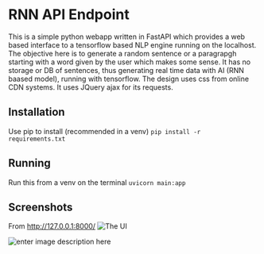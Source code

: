 # RNN API Endpoint
This is a simple python webapp written in FastAPI which provides a web based interface to a tensorflow based NLP engine running on the localhost. The objective here is to generate a random sentence or a paragrapgh starting with a word given by the user which makes some sense. It has no storage or DB of sentences, thus generating real time data with AI (RNN baased model), running with tensorflow. The design uses css from online CDN systems. It uses JQuery ajax for its requests. 
## Installation
Use pip to install (recommended in a venv)
``
pip install -r requirements.txt
``
## Running
Run this from a venv on the terminal
``
uvicorn main:app
``
## Screenshots
From http://127.0.0.1:8000/
![The UI](https://ibin.co/5vbpk1mXPiTH.jpg)

![enter image description here](https://ibin.co/5vbqTvKxqLF9.jpg)
